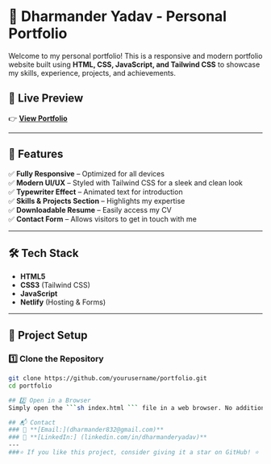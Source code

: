 # 🚀 Dharmander Yadav - Personal Portfolio

Welcome to my personal portfolio! This is a responsive and modern portfolio website built using **HTML, CSS, JavaScript, and Tailwind CSS** to showcase my skills, experience, projects, and achievements.

## 🔗 Live Preview  
👉 **[View Portfolio](https://dharmanderyadav.netlify.app)**  

---

## 📌 Features  
✅ **Fully Responsive** – Optimized for all devices  
✅ **Modern UI/UX** – Styled with Tailwind CSS for a sleek and clean look  
✅ **Typewriter Effect** – Animated text for introduction  
✅ **Skills & Projects Section** – Highlights my expertise  
✅ **Downloadable Resume** – Easily access my CV  
✅ **Contact Form** – Allows visitors to get in touch with me  

---

## 🛠️ Tech Stack  
- **HTML5**  
- **CSS3** (Tailwind CSS)  
- **JavaScript**  
- **Netlify** (Hosting & Forms)  

---

## 📂 Project Setup  

### 1️⃣ Clone the Repository  
```sh
git clone https://github.com/yourusername/portfolio.git
cd portfolio

## 2️⃣ Open in a Browser
Simply open the ```sh index.html ``` file in a web browser. No additional setup is required.

## 📬 Contact
### 📧 **[Email:](dharmander832@gmail.com)**
### 🔗 **[LinkedIn:] (linkedin.com/in/dharmanderyadav)**
---
###⭐ If you like this project, consider giving it a star on GitHub! ⭐
